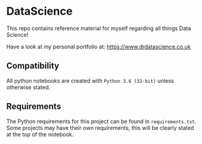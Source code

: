 # DataScience

This repo contains reference material for myself regarding all things Data Science!

Have a look at my personal portfolio at: https://www.drdatascience.co.uk

## Compatibility

All python notebooks are created with `Python 3.6 (32-bit)` unless otherwise stated.

## Requirements

The Python requirements for this project can be found in `requirements.txt`. Some projects
may have their own requirements, this will be clearly stated at the top of the notebook.
